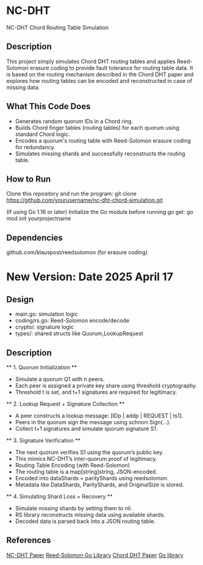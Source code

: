 # NC-DHT
NC-DHT Chord Routing Table Simulation

## Description
This project simply simulates Chord DHT routing tables and applies Reed-Solomon erasure coding to provide fault tolerance for routing table data. 
It is based on the routing mechanism described in the Chord DHT paper and explores how routing tables can be encoded and reconstructed in case of missing data.

## What This Code Does
* Generates random quorum IDs in a Chord ring.
* Builds Chord finger tables (routing tables) for each quorum using standard Chord logic.
* Encodes a quorum's routing table with Reed-Solomon erasure coding for redundancy.
* Simulates missing shards and successfully reconstructs the routing table.

## How to Run

Clone this repository and run the program:
git clone https://github.com/yourusername/nc-dht-chord-simulation.git

(If using Go 1.16 or later) Initialize the Go module before running go get:
go mod init yourprojectname

## Dependencies
github.com/klauspost/reedsolomon (for erasure coding)

# New Version: Date 2025 April 17
## Design

- main.go: simulation logic
- coding/rs.go: Reed-Solomon encode/decode 
- crypto/: signature logic
- types/: shared structs like Quorum,LookupRequest

## Description
** 1. Quorum Initialization **
- Simulate a quorum Q1 with n peers.
- Each peer is assigned a private key share using threshold cryptography.
- Threshold t is set, and t+1 signatures are required for legitimacy.

** 2. Lookup Request + Signature Collection **
- A peer constructs a lookup message: [IDp | addp | REQUEST | ts1].
- Peers in the quorum sign the message using schnorr.Sign(...).
- Collect t+1 signatures and simulate quorum signature S1.

** 3. Signature Verification **
- The next quorum verifies S1 using the quorum’s public key.
- This mimics NC-DHT’s inter-quorum proof of legitimacy.
- Routing Table Encoding (with Reed-Solomon)
- The routing table is a map[string]string, JSON-encoded.
- Encoded into dataShards + parityShards using reedsolomon.
- Metadata like DataShards, ParityShards, and OriginalSize is stored.

** 4. Simulating Shard Loss + Recovery **
- Simulate missing shards by setting them to nil.
- RS library reconstructs missing data using available shards.
- Decoded data is parsed back into a JSON routing table.



## References
[NC-DHT Paper]( https://ieeexplore.ieee.org/document/10844445)
[Reed-Solomon Go Library](https://github.com/klauspost/reedsolomon)
[Chord DHT Paper]( https://pdos.csail.mit.edu/papers/chord:sigcomm01/chord_sigcomm.pdf)
[Go library](https://pkg.go.dev/go.dedis.ch/kyber/v4)
